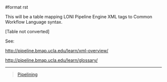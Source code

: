 \#format rst

This will be a table mapping LONI Pipeline Engine XML tags to Common Workflow Language syntax.

[Table not converted]

See:

<http://pipeline.bmap.ucla.edu/learn/xml-overview/>

<http://pipeline.bmap.ucla.edu/learn/glossary/>

* * * * *

> [Pipelining](../Pipelining)
